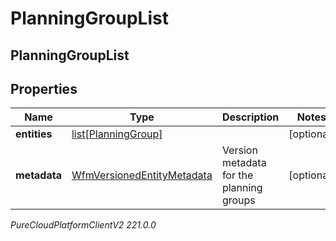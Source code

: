 # PlanningGroupList

## PlanningGroupList

## Properties

|Name | Type | Description | Notes|
|------------ | ------------- | ------------- | -------------|
| **entities** | [list[PlanningGroup]](PlanningGroup) |  | [optional] |
| **metadata** | [WfmVersionedEntityMetadata](WfmVersionedEntityMetadata) | Version metadata for the planning groups | [optional] |



_PureCloudPlatformClientV2 221.0.0_
